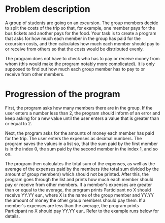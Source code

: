 # Problem description
A group of students are going on an excursion. The group members decide to split the costs of the trip so that, for example, one member pays for the bus tickets and another pays for the food. Your task is to create a program that asks for how much each member in the group has paid for the excursion costs, and then calculates how much each member should pay to or receive from others so that the costs would be distributed evenly.

The program does not have to check who has to pay or receive money from whom (this would make the program notably more complicated). It is only supposed to find out how much each group member has to pay to or receive from other members.

# Progression of the program
First, the program asks how many members there are in the group. If the user enters a number less than 2, the program should inform of an error and keep asking for a new value until the user enters a value that is greater than or equal to 2.

Next, the program asks for the amounts of money each member has paid for the trip. The user enters the expenses as decimal numbers. The program saves the values in a list so, that the sum paid by the first member is in the index 0, the sum paid by the second member in the index 1, and so on.

The program then calculates the total sum of the expenses, as well as the average of the expenses paid by the members (the total sum divided by the amount of group members) which should not be printed. After this, the program goes through the list and prints how much each member should pay or receive from other members. If a member's expenses are greater than or equal to the average, the program prints Participant no X should receive YY.YY eur., where X is the name of the group member and YY.YY the amount of money the other group members should pay them. If a member's expenses are less than the average, the program prints Participant no X should pay YY.YY eur.. Refer to the example runs below for details.
